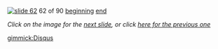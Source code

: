 [![slide 62](https://dl.dropboxusercontent.com/u/2977490/presentations/cookbook/img62.jpg)](63.md)
62 of 90
[beginning](01.md)
[end](89.md)

_Click on the image for the [next slide](63.md), or click [here for the previous one](61.md)_

[gimmick:Disqus](theodox-github)